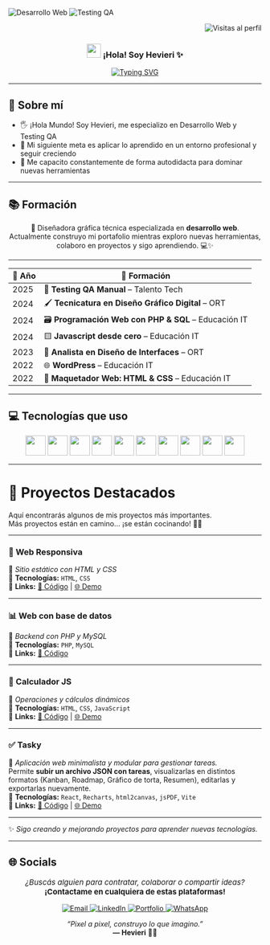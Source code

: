 ![Desarrollo Web](https://img.shields.io/badge/Perfil-Desarrollo%20Web-9b4dff)
![Testing QA](https://img.shields.io/badge/Perfil-Testing%20QA-ff6b81)




<div align="right">
  <img src="https://komarev.com/ghpvc/?username=hevieri&label=Visitas%20al%20perfil&color=blue&style=flat-square" alt="Visitas al perfil"/>
</div>




<h3 align="center">
  <img src="https://media.giphy.com/media/hvRJCLFzcasrR4ia7z/giphy.gif" width="28" />
  ¡Hola! Soy Hevieri ✨
  
</h3>


<p align="center">
  <a href="https://github.com/erikahelfenstern">
    <img
      src="https://readme-typing-svg.herokuapp.com?color=%239B4DFF&center=true&vCenter=true&width=650&height=45&size=22&lines=Desarrollo+Web+%7C+Testing+QA;Interfaces+claras+y+funcionales"
      alt="Typing SVG"
    />
  </a>
</p>






---

## 💫 Sobre mí

- 🖐️ ¡Hola Mundo! Soy Hevieri, me especializo en Desarrollo Web  y Testing QA 
- 🧠 Mi siguiente meta es aplicar lo aprendido en un entorno profesional y seguir creciendo  
- 🧡 Me capacito constantemente de forma autodidacta para dominar nuevas herramientas

---

## 📚 Formación

<p align="center">
  🎨 Diseñadora gráfica técnica especializada en <strong>desarrollo web</strong>.<br/>
  Actualmente construyo mi portafolio mientras exploro nuevas herramientas, colaboro en proyectos y sigo aprendiendo. 💻✨
</p>

---

<div align="center">

| 📅 Año | 📖 Formación |
|-------|--------------|
| 2025 | 🧪 **Testing QA Manual** – Talento Tech |
| 2024 | 🖌️ **Tecnicatura en Diseño Gráfico Digital** – ORT |
| 2024 | 🗃️ **Programación Web con PHP & SQL** – Educación IT |
| 2024 | 🟨 **Javascript desde cero** – Educación IT |
| 2023 | 📱 **Analista en Diseño de Interfaces** – ORT |
| 2022 | 🌐 **WordPress** – Educación IT |
| 2022 | 📄 **Maquetador Web: HTML & CSS** – Educación IT |

</div>



---

## 💻 Tecnologías que uso

<p align="center">
<img src="https://cdn.jsdelivr.net/gh/devicons/devicon/icons/react/react-original.svg" width="40" />
<img src="https://img.icons8.com/color/48/tailwindcss.png" width="40" />


<img src="https://cdn.jsdelivr.net/gh/devicons/devicon/icons/vite/vite-original.svg" width="40" />
<img src="https://cdn.jsdelivr.net/gh/devicons/devicon/icons/javascript/javascript-original.svg" width="40" />
<img src="https://cdn.jsdelivr.net/gh/devicons/devicon/icons/html5/html5-original.svg" width="40" />
<img src="https://cdn.jsdelivr.net/gh/devicons/devicon/icons/css3/css3-original.svg" width="40" />
<img src="https://cdn.jsdelivr.net/gh/devicons/devicon/icons/bootstrap/bootstrap-original.svg" width="40" />
<img src="https://cdn.jsdelivr.net/gh/devicons/devicon/icons/git/git-original.svg" width="40" />
<img src="https://cdn.jsdelivr.net/gh/devicons/devicon/icons/figma/figma-original.svg" width="40" />
<img src="https://cdn.jsdelivr.net/gh/devicons/devicon/icons/wordpress/wordpress-original.svg" width="40" />


</p>

---

# 🚀 Proyectos Destacados

Aquí encontrarás algunos de mis proyectos más importantes.  
Más proyectos están en camino... ¡se están cocinando! 🍳🚀  

---

### 🎨 Web Responsiva
📌 *Sitio estático con HTML y CSS*  
🔧 **Tecnologías:** `HTML`, `CSS`  
🔗 **Links:** [📂 Código](https://github.com/hevieri/SitioWebMorningstar) | [🌐 Demo](https://hevieri.github.io/SitioWebMorningstar)

---

### 📊 Web con base de datos
📌 *Backend con PHP y MySQL*  
🔧 **Tecnologías:** `PHP`, `MySQL`  
🔗 **Links:** [📂 Código](https://github.com/hevieri/MugiwaraWeb)

---

### 🧮 Calculador JS
📌 *Operaciones y cálculos dinámicos*  
🔧 **Tecnologías:** `HTML`, `CSS`, `JavaScript`  
🔗 **Links:** [📂 Código](https://github.com/hevieri/Calculador) | [🌐 Demo](https://hevieri.github.io/Calculador)

---

### ✅ Tasky
📌 *Aplicación web minimalista y modular para gestionar tareas.*  
Permite **subir un archivo JSON con tareas**, visualizarlas en distintos formatos (Kanban, Roadmap, Gráfico de torta, Resumen), editarlas y exportarlas nuevamente.  
🔧 **Tecnologías:** `React`, `Recharts`, `html2canvas`, `jsPDF`, `Vite`   
🔗 **Links:** [📂 Código](https://github.com/hevieri/Tasky) | [🌐 Demo](https://hevieri.github.io/Tasky)

---

✨ *Sigo creando y mejorando proyectos para aprender nuevas tecnologías.*

---

## 🌐 Socials

<div align="center">
  <p style="font-size: 15px;">
    <em>¿Buscás alguien para contratar, colaborar o compartir ideas?</em><br />
    <strong>¡Contactame en cualquiera de estas plataformas!</strong>
  </p>
  <a href="mailto:hevieri.dev@gmail.com">
    <img src="https://img.shields.io/badge/email-D14836?style=for-the-badge&logo=gmail&logoColor=white" alt="Email"/>
  </a>
  <a href="https://www.linkedin.com/in/hevieri/">
    <img src="https://img.shields.io/badge/linkedin-%230077B5.svg?style=for-the-badge&logo=linkedin&logoColor=white" alt="LinkedIn"/>
  </a>
  <a href="https://github.com/hevieri">
    <img src="https://img.shields.io/badge/portfolio-000?style=for-the-badge&logo=github&logoColor=white" alt="Portfolio"/>
  </a>
  <a href="https://wa.me/5491162178105">
    <img src="https://img.shields.io/badge/whatsapp-25D366?style=for-the-badge&logo=whatsapp&logoColor=white" alt="WhatsApp"/>
  </a>
</div>




<p align="center">
  <em>“Pixel a pixel, construyo lo que imagino.”</em><br/>
  <strong>— Hevieri</strong> 🧷✨
</p>







